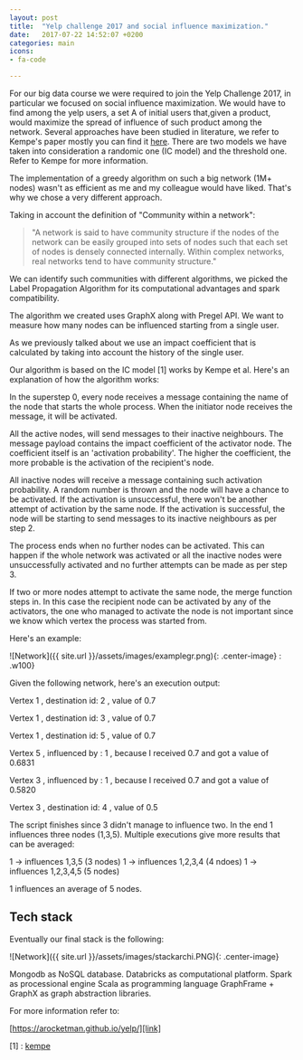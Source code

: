 ```yaml
---
layout: post
title:  "Yelp challenge 2017 and social influence maximization."
date:   2017-07-22 14:52:07 +0200
categories: main
icons: 
- fa-code

---
```


For our big data course we were required to join the Yelp Challenge 2017, in particular we focused on social influence maximization. We would have to find among the yelp users, a set A of initial users that,given a product, would maximize the spread of influence of such product among the network.
Several approaches have been studied in literature, we refer to Kempe's paper mostly you can find it [here][kempe].
There are two models we have taken into consideration a randomic one (IC model) and the threshold one. Refer to Kempe for more information.

The implementation of a greedy algorithm on such a big network (1M+ nodes) wasn't as efficient as me and my colleague would have liked. That's why we chose a very different approach.

Taking in account the definition of "Community within a network": 

>"A network is said to have community structure if the nodes of the network can be easily grouped into sets of nodes such that each set of nodes is densely connected internally. Within complex networks, real networks tend to have community structure."

We can identify such communities with different algorithms, we picked the Label Propagation Algorithm for its computational advantages and spark compatibility.

The algorithm we created uses GraphX along with Pregel API. We want to measure how many nodes can be influenced starting from a single user.

As we previously talked about we use an impact coefficient that is calculated by taking into account the history of the single user.

Our algorithm is based on the IC model [1] works by Kempe et al. Here's an explanation of how the algorithm works:

In the superstep 0, every node receives a message containing the name of the node that starts the whole process. When the initiator node receives the message, it will be activated.

All the active nodes, will send messages to their inactive neighbours. The message payload contains the impact coefficient of the activator node. The coefficient itself is an 'activation probability'. The higher the coefficient, the more probable is the activation of the recipient's node.

All inactive nodes will receive a message containing such activation probability. A random number is thrown and the node will have a chance to be activated. If the activation is unsuccessful, there won't be another attempt of activation by the same node. If the activation is successful, the node will be starting to send messages to its inactive neighbours as per step 2.

The process ends when no further nodes can be activated. This can happen if the whole network was activated or all the inactive nodes were unsuccessfully activated and no further attempts can be made as per step 3.

If two or more nodes attempt to activate the same node, the merge function steps in. In this case the recipient node can be activated by any of the activators, the one who managed to activate the node is not important since we know which vertex the process was started from.

Here's an example:

![Network]({{ site.url }}/assets/images/examplegr.png){: .center-image} : .w100}

Given the following network, here's an execution output:

Vertex 1 , destination id: 2 , value of 0.7

Vertex 1 , destination id: 3 , value of 0.7

Vertex 1 , destination id: 5 , value of 0.7

Vertex 5 , influenced by : 1 , because I received 0.7 and got a value of 0.6831

Vertex 3 , influenced by : 1 , because I received 0.7 and got a value of 0.5820

Vertex 3 , destination id: 4 , value of 0.5

The script finishes since 3 didn't manage to influence two. In the end 1 influences three nodes (1,3,5). Multiple executions give more results that can be averaged:

1 -> influences 1,3,5 (3 nodes) 1 -> influences 1,2,3,4 (4 ndoes) 1 -> influences 1,2,3,4,5 (5 nodes)

1 influences an average of 5 nodes.

## Tech stack

Eventually our final stack is the following:

![Network]({{ site.url }}/assets/images/stackarchi.PNG){: .center-image}

Mongodb as NoSQL database.
Databricks as computational platform.
Spark as processional engine
Scala as programming language
GraphFrame + GraphX as graph abstraction libraries.

For more information refer to:

[https://arocketman.github.io/yelp/][link]

[1] : [kempe][kempe]

[kempe]: https://www.cs.cornell.edu/home/kleinber/kdd03-inf.pdf
[link]: https://arocketman.github.io/yelp/

